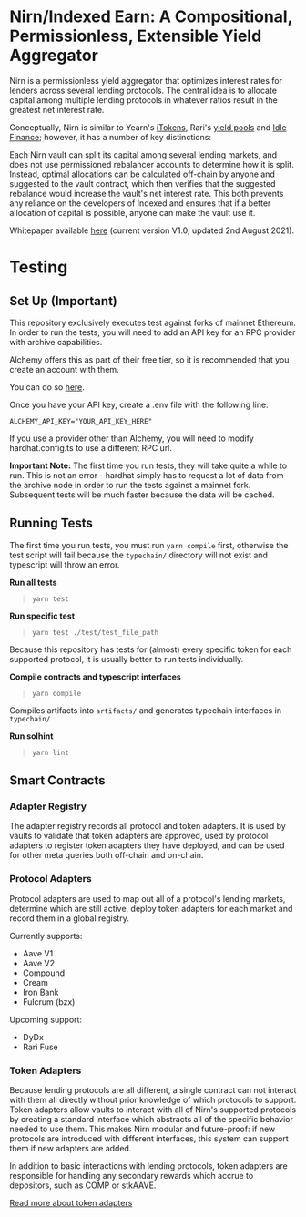 # Nirn/Indexed Earn: A Compositional, Permissionless, Extensible Yield Aggregator

Nirn is a permissionless yield aggregator that optimizes interest rates for lenders across several lending protocols. The central idea is to allocate capital among multiple lending protocols in whatever ratios result in the greatest net interest rate.

Conceptually, Nirn is similar to Yearn's [iTokens](https://github.com/yearn/itoken), Rari's [yield pools](https://github.com/Rari-Capital/rari-yield-pool-contracts) and [Idle Finance](https://github.com/Idle-Labs/idle-contracts); however, it has a number of key distinctions:

Each Nirn vault can split its capital among several lending markets, and does not use permissioned rebalancer accounts to determine how it is split. Instead, optimal allocations can be calculated off-chain by anyone and suggested to the vault contract, which then verifies that the suggested rebalance would increase the vault's net interest rate. This both prevents any reliance on the developers of Indexed and ensures that if a better allocation of capital is possible, anyone can make the vault use it.

Whitepaper available [here](https://github.com/indexed-finance/nirn-whitepaper/blob/main/Nirn_Whitepaper.pdf) (current version V1.0, updated 2nd August 2021).

# Testing

## Set Up **(Important)**

This repository exclusively executes test against forks of mainnet Ethereum. In order to run the tests, you will need to add an API key for an RPC provider with archive capabilities.

Alchemy offers this as part of their free tier, so it is recommended that you create an account with them.

You can do so [here](https://auth.alchemyapi.io/signup).

Once you have your API key, create a .env file with the following line:

```
ALCHEMY_API_KEY="YOUR_API_KEY_HERE"
```

If you use a provider other than Alchemy, you will need to modify hardhat.config.ts to use a different RPC url.

**Important Note:** The first time you run tests, they will take quite a while to run. This is not an error - hardhat simply has to request a lot of data from the archive node in order to run the tests against a mainnet fork. Subsequent tests will be much faster because the data will be cached.

## Running Tests

The first time you run tests, you must run `yarn compile` first, otherwise the test script will fail because the `typechain/` directory will not exist and typescript will throw an error.

**Run all tests**
> `yarn test`

**Run specific test**

> `yarn test ./test/test_file_path`

Because this repository has tests for (almost) every specific token for each supported protocol, it is usually better to run tests individually.

**Compile contracts and typescript interfaces**
> `yarn compile`

Compiles artifacts into `artifacts/` and generates typechain interfaces in `typechain/`

**Run solhint**

> `yarn lint`

## Smart Contracts

### Adapter Registry

The adapter registry records all protocol and token adapters. It is used by vaults to validate that token adapters are approved, used by protocol adapters to register token adapters they have deployed, and can be used for other meta queries both off-chain and on-chain.

### Protocol Adapters

Protocol adapters are used to map out all of a protocol's lending markets, determine which are still active, deploy token adapters for each market and record them in a global registry.

Currently supports:
- Aave V1
- Aave V2
- Compound
- Cream
- Iron Bank
- Fulcrum (bzx)

Upcoming support:
- DyDx
- Rari Fuse

### Token Adapters

Because lending protocols are all different, a single contract can not interact with them all directly without prior knowledge of which protocols to support. Token adapters allow vaults to interact with all of Nirn's supported protocols by creating a standard interface which abstracts all of the specific behavior needed to use them. This makes Nirn modular and future-proof: if new protocols are introduced with different interfaces, this system can support them if new adapters are added.

In addition to basic interactions with lending protocols, token adapters are responsible for handling any secondary rewards which accrue to depositors, such as COMP or stkAAVE.

<!-- Most lending protocols have wrapper tokens which accrue value as a result of an increasing conversion rate between the wrapper and the underlying token, as opposed to giving lenders interest in the form of a separate token or modifying their balance in the wrapper. In order to give other contracts insight into their balances, token adapters expose a `balanceUnderlying` function which will return the value of the caller's deposit in terms of the underlying token, usually by querying their balance in the wrapper token and using the protocol's conversion formula. When deposits are made into a protocol with wrapper tokens, the adapter will transfer the underlying token from the caller, mint wrapped tokens and transfer them to the caller; similarly, for these protocols' token adapters, withdrawals transfer the wrapper from the caller, burn them for underlying tokens, and transfer them to the caller. -->

<!-- There are exceptions to this general rule though, and it is important for our system that adapters do not require *any* specific actions from the caller beyond ERC20 approval. -->

[Read more about token adapters](./docs/Token-Adapters.md)


<!-- protocol for comparing interest rates available on lending protocols and yield aggregators; it is a combination interest rate oracle, meta protocol registry and yield optimizer. It works by using two types of adapter: protocol adapters, which map out all of the interest-bearing assets on supported protocols and write them to a global registry, and token adapters, which create a standard interface for interacting with these interest-bearing assets. These two adapter types enable yield aggregation vaults and other smart contracts to find and take advantage of the best interest rates on Ethereum without any protocol-specific logic -->


